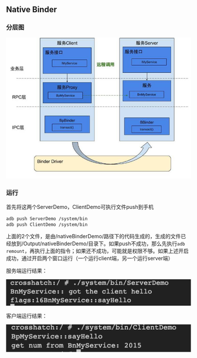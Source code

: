 ## Native Binder

### 分层图

![native_binder_demo](/_images/native_binder_demo.jpg)

### 运行

首先将这两个ServerDemo，ClientDemo可执行文件push到手机

	adb push ServerDemo /system/bin
	adb push ClientDemo /system/bin

上面的2个文件，是由/nativeBinderDemo/路径下的代码生成的，生成的文件已经放到/Output/nativeBinderDemo/目录下。如果push不成功，那么先执行`adb remount`，再执行上面的指令；如果还不成功，可能就是权限不够。如果上述开启成功，通过开启两个窗口运行（一个运行client端，另一个运行server端）


服务端运行结果：

![native_server](/_images/native-service.png)

客户端运行结果：

![native_client](/_images/native-client.png)








